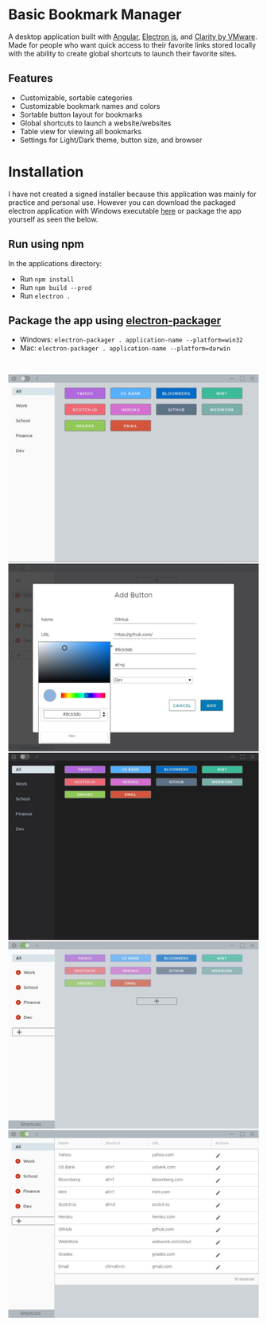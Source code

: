 # Basic Bookmark Manager

A desktop application built with [Angular](https://angular.io/), [Electron js](https://electronjs.org/), and [Clarity by VMware](https://github.com/vmware/clarity). Made for people who want quick access to their favorite links stored locally with the ability to create global shortcuts to launch their favorite sites.

## Features
- Customizable, sortable categories
- Customizable bookmark names and colors
- Sortable button layout for bookmarks
- Global shortcuts to launch a website/websites
- Table view for viewing all bookmarks
- Settings for Light/Dark theme, button size, and browser

# Installation

I have not created a signed installer because this application was mainly for practice and personal use. However you can download the packaged electron application with Windows executable [here](https://mega.nz/#!TrRVyAAL!IipjWUBKZNDtZpRJcjZ0O9i18fHizf_HmuAWa0EDAuQ) or package the app yourself as seen the below.

## Run using npm
In the applications directory:
- Run ```npm install```
- Run ```npm build --prod```
- Run ```electron .```

## Package the app using [electron-packager](https://github.com/electron-userland/electron-packager)
- Windows: ```electron-packager . application-name --platform=win32```
- Mac: ```electron-packager . application-name --platform=darwin```

<br>

![ScreenShot](appPics/new_pic_2.jpg)
![ScreenShot](appPics/new_pic_1.jpg)
![ScreenShot](appPics/new_pic_3.jpg)
![ScreenShot](appPics/new_pic_4.jpg)
![ScreenShot](appPics/new_pic_5.jpg)